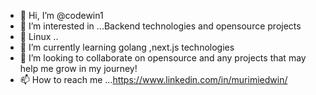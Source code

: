 - 👋 Hi, I’m @codewin1
- 👀 I’m interested in ...Backend technologies and opensource projects
- 🔭 Linux ..
- 🌱 I’m currently learning golang ,next.js technologies
- 💞️ I’m looking to collaborate on opensource and any projects that may help me grow in my journey!
- 📫 How to reach me ...https://www.linkedin.com/in/murimiedwin/

<!---
codewin1/codewin1 is a ✨ special ✨ repository because its `README.md` (this file) appears on your GitHub profile.
You can click the Preview link to take a look at your changes.
--->

